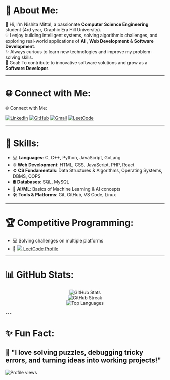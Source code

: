 # 💫 About Me:
👋 Hi, I'm Nishita Mittal, a passionate **Computer Science Engineering** student (4rd year, Graphic Era Hill University).  
💡 I enjoy building intelligent systems, solving algorithmic challenges, and exploring real-world applications of **AI** , **Web Development** & **Software Development**.  
✨ Always curious to learn new technologies and improve my problem-solving skills.  
🎯 Goal: To contribute to innovative software solutions and grow as a **Software Developer**.  

---

# 🌐 Connect with Me:
🌐 Connect with Me:

[![LinkedIn](https://img.shields.io/badge/LinkedIn-0077B5?style=for-the-badge&logo=linkedin&logoColor=white)](https://www.linkedin.com/in/nishitamittal)
[![GitHub](https://img.shields.io/badge/GitHub-181717?style=for-the-badge&logo=github&logoColor=white)](https://github.com/Nishita-Mittal)
[![Gmail](https://img.shields.io/badge/Gmail-D14836?style=for-the-badge&logo=gmail&logoColor=white)](mailto:nishitamittal0816@gmail.com)
[![LeetCode](https://img.shields.io/badge/LeetCode-FFA116?style=for-the-badge&logo=leetcode&logoColor=black)](https://leetcode.com/u/Nishita-Mittal)


---

# 🚀 Skills:
- 💻 **Languages**: C, C++, Python, JavaScript, GoLang 
- 🌐 **Web Development**: HTML, CSS, JavaScript, PHP, React
- ⚙️ **CS Fundamentals**: Data Structures & Algorithms, Operating Systems, DBMS, OOPS
- 🛢️  **Databases**: SQL, MySQL 
- 🤖 **AI/ML**: Basics of Machine Learning & AI concepts  
- 🛠 **Tools & Platforms**: Git, GitHub, VS Code, Linux  

---

# 🏆 Competitive Programming:
- 💻 Solving challenges on multiple platforms  
- 🔗 <a href="https://leetcode.com/u/NishitaMittal/" target="_blank"><img src="https://img.icons8.com/external-tal-revivo-color-tal-revivo/24/null/external-level-up-your-coding-skills-and-quickly-land-a-job-logo-color-tal-revivo.png"/> LeetCode Profile</a>

---

# 📊 GitHub Stats:
<p align="center">
  <img src="https://github-readme-stats.vercel.app/api?username=Nishita-Mittal&show_icons=true&theme=tokyonight" alt="GitHub Stats" />
  <br/>
  <img src="https://github-readme-streak-stats.herokuapp.com/?user=Nishita-Mittal&theme=tokyonight" alt="GitHub Streak" />
  <br/>
  <img src="https://github-readme-stats.vercel.app/api/top-langs/?username=Nishita-Mittal&layout=compact&theme=tokyonight" alt="Top Languages" />
</p>
---

# ✨ Fun Fact:
🌟 "I love solving puzzles, debugging tricky errors, and turning ideas into working projects!"
---

![Profile views](https://komarev.com/ghpvc/?username=Nishita-Mittal&label=Profile%20Views&color=0e75b6&style=flat)

